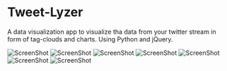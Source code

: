 Tweet-Lyzer
===========

A data visualization app to visualize tha data from your twitter stream in form of tag-clouds and charts. Using Python and jQuery.

![ScreenShot](https://raw.github.com/i-saumitra/Tweet-Lyzer/master/screenshots/1.gif)
![ScreenShot](https://raw.github.com/i-saumitra/Tweet-Lyzer/master/screenshots/2.gif)
![ScreenShot](https://raw.github.com/i-saumitra/Tweet-Lyzer/master/screenshots/3.gif)
![ScreenShot](https://raw.github.com/i-saumitra/Tweet-Lyzer/master/screenshots/4.gif)
![ScreenShot](https://raw.github.com/i-saumitra/Tweet-Lyzer/master/screenshots/5.gif)
![ScreenShot](https://raw.github.com/i-saumitra/Tweet-Lyzer/master/screenshots/6.gif)
![ScreenShot](https://raw.github.com/i-saumitra/Tweet-Lyzer/master/screenshots/7.gif)